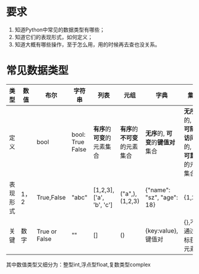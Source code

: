 # 要求

1. 知道Python中常见的数据类型有哪些；
2. 知道它们的表现形式，如何定义；
3. 知道大概有哪些操作，至于怎么用，用的时候再去查也没关系。

# 常见数据类型

| 类型     | 数值 | 布尔          | 字符串           | 列表                         | 元组                           | 字典                                 | 集合                                                   | 时间日历                   |
| -------- | ---- | ------------- | ---------------- | ---------------------------- | ------------------------------ | ------------------------------------ | ------------------------------------------------------ | -------------------------- |
| 定义     |      | bool          | bool: True False | **有序**的**可变**的元素集合 | **有序**的**不可变**的元素集合 | **无序**的, **可变**的**键值对**集合 | **无序**的, **不可随机访问**的, **不可重复**的元素集合 |                            |
| 表现形式 | 1，2 | True,False    | "abc"            | [1,2,3], ['a', 'b', 'c']     | ("a",),(1,2,3)                 | {"name": "sz", "age": 18}            | {1,2,3}                                                | 2024-05-15 23:40:46.488109 |
| 关键     | 数字 | True or False | ""               | []                           | ()                             | {key:value},键值对                   | {},不能通过下标获取元素                                | 年-月-日-时-分-秒          |

其中数值类型又细分为：整型int,浮点型float,复数类型complex